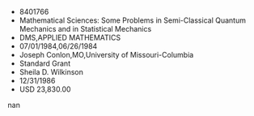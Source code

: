 
* 8401766
* Mathematical Sciences: Some Problems in Semi-Classical Quantum Mechanics and in Statistical Mechanics
* DMS,APPLIED MATHEMATICS
* 07/01/1984,06/26/1984
* Joseph Conlon,MO,University of Missouri-Columbia
* Standard Grant
* Sheila D. Wilkinson
* 12/31/1986
* USD 23,830.00

nan
